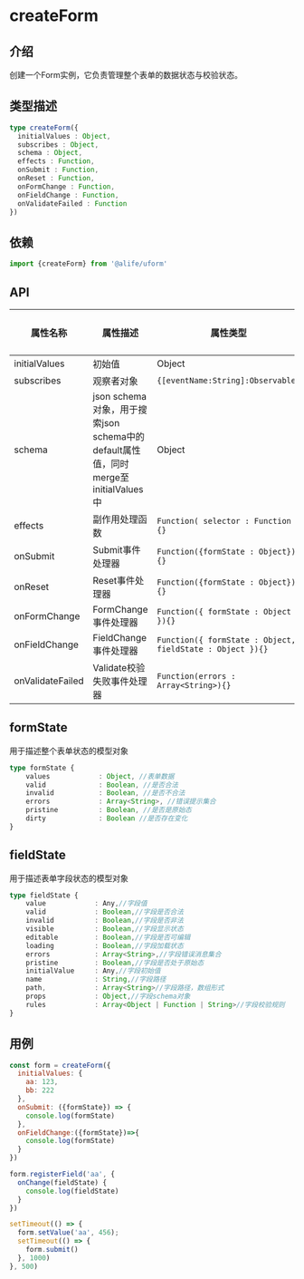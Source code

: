 # createForm


## 介绍

创建一个Form实例，它负责管理整个表单的数据状态与校验状态。



## 类型描述

```typescript
type createForm({
  initialValues : Object,
  subscribes : Object,
  schema : Object,
  effects : Function,
  onSubmit : Function,
  onReset : Function,
  onFormChange : Function,
  onFieldChange : Function,
  onValidateFailed : Function
})
```



## 依赖

```javascript
import {createForm} from '@alife/uform'
```



## API

| 属性名称         | 属性描述                                                     | 属性类型                                                  | 默认值 |
| ---------------- | ------------------------------------------------------------ | --------------------------------------------------------- | ------ |
| initialValues    | 初始值                                                       | Object                                                    |        |
| subscribes       | 观察者对象                                                   | `{[eventName:String]:Observable}`                         |        |
| schema           | json schema对象，用于搜索json schema中的default属性值，同时merge至initialValues中 | Object                                                    |        |
| effects          | 副作用处理函数                                               | `Function( selector : Function ){}`                       |        |
| onSubmit         | Submit事件处理器                                             | `Function({formState : Object}){}`                        |        |
| onReset          | Reset事件处理器                                              | `Function({formState : Object}){}`                        |        |
| onFormChange     | FormChange事件处理器                                         | `Function({ formState : Object }){}`                      |        |
| onFieldChange    | FieldChange事件处理器                                        | `Function({ formState : Object, fieldState : Object }){}` |        |
| onValidateFailed | Validate校验失败事件处理器                                   | `Function(errors : Array<String>){}`                      |        |



## formState

用于描述整个表单状态的模型对象

```typescript
type formState {
    values            : Object, //表单数据
    valid             : Boolean, //是否合法
    invalid           : Boolean, //是否不合法
    errors            : Array<String>, //错误提示集合
    pristine          : Boolean, //是否是原始态
    dirty             : Boolean //是否存在变化
}
```



## fieldState

用于描述表单字段状态的模型对象

```typescript
type fieldState {
    value            : Any,//字段值
    valid            : Boolean,//字段是否合法
    invalid          : Boolean,//字段是否非法
    visible          : Boolean,//字段显示状态
    editable         : Boolean,//字段是否可编辑
    loading          : Boolean,//字段加载状态
    errors           : Array<String>,//字段错误消息集合
    pristine         : Boolean,//字段是否处于原始态
    initialValue     : Any,//字段初始值
    name             : String,//字段路径
    path,            : Array<String>//字段路径，数组形式
    props            : Object,//字段schema对象
    rules            : Array<Object | Function | String>//字段校验规则
}
```



## 用例

```javascript
const form = createForm({
  initialValues: {
    aa: 123,
    bb: 222
  },
  onSubmit: ({formState}) => {
    console.log(formState)
  },
  onFieldChange:({formState})=>{
    console.log(formState)
  }
})

form.registerField('aa', {
  onChange(fieldState) {
    console.log(fieldState)
  }
})

setTimeout(() => {
  form.setValue('aa', 456);
  setTimeout(() => {
    form.submit()
  }, 1000)
}, 500)
```